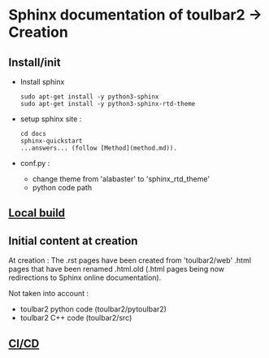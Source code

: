 # Sphinx documentation of toulbar2 -> Creation

## Install/init

- Install sphinx

      sudo apt-get install -y python3-sphinx
      sudo apt-get install -y python3-sphinx-rtd-theme

- setup sphinx site  :

      cd docs
      sphinx-quickstart
      ...answers... (follow [Method](method.md)).

- conf.py :

  - change theme from 'alabaster' to 'sphinx_rtd_theme'
  - python code path

## [Local build](local_build.md)

## Initial content at creation

At creation :
The .rst pages have been created from 'toulbar2/web' .html pages that have been renamed .html.old (.html pages being now redirections to Sphinx online documentation).

Not taken into account :
- toulbar2 python code (toulbar2/pytoulbar2)
- toulbar2 C++ code (toulbar2/src)

## [CI/CD](CICD.md)


